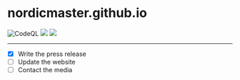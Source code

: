 # nordicmaster.github.io
![CodeQL](https://github.com/nordicmaster/nordicmaster.github.io/workflows/CodeQL/badge.svg)
<img src="https://img.shields.io/badge/completeness-65%25-yellowgreen"></img>
<img src="https://travis-ci.com/nordicmaster/nordicmaster.github.io.svg?branch=master"></img>

---

- [x] Write the press release
- [ ] Update the website
- [ ] Contact the media
